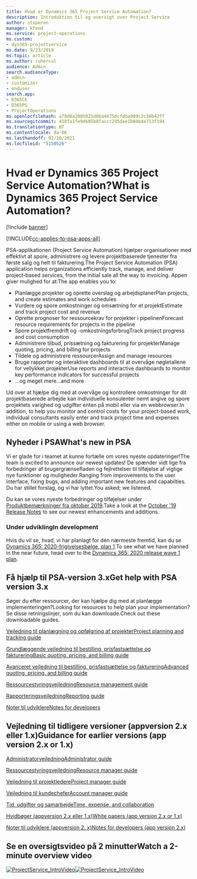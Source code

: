 ```yaml
---
title: Hvad er Dynamics 365 Project Service Automation?
description: Introduktion til og oversigt over Project Service
author: stsporen
manager: kfend
ms.service: project-operations
ms.custom:
- dyn365-projectservice
ms.date: 9/23/2019
ms.topic: article
ms.author: ruhercul
audience: Admin
search.audienceType:
- admin
- customizer
- enduser
search.app:
- D365CE
- D365PS
- ProjectOperations
ms.openlocfilehash: a78d8a2085821d6ba44750cfdba909c2c38b42ff
ms.sourcegitcommit: 418fa1fe9d605b8faccc2d5dee1b04b4e753f194
ms.translationtype: HT
ms.contentlocale: da-DK
ms.lasthandoff: 02/10/2021
ms.locfileid: "5150526"
---
```

# <a name="what-is-dynamics-365-project-service-automation"></a><span data-ttu-id="54e37-103">Hvad er Dynamics 365 Project Service Automation?</span><span class="sxs-lookup"><span data-stu-id="54e37-103">What is Dynamics 365 Project Service Automation?</span></span>

[!include [banner](../includes/psa-now-project-operations.md)]

[!INCLUDE[cc-applies-to-psa-apps-all](../includes/cc-applies-to-psa-apps-all.md)]

<span data-ttu-id="54e37-104">PSA-applikationen (Project Service Automation) hjælper organisationer med effektivt at spore, administrere og levere projektbaserede tjenester fra første salg og helt til fakturering.</span><span class="sxs-lookup"><span data-stu-id="54e37-104">The Project Service Automation (PSA) application helps organizations efficiently track, manage, and deliver project-based services, from the initial sale all the way to invoicing.</span></span> <span data-ttu-id="54e37-105">Appen giver mulighed for at:</span><span class="sxs-lookup"><span data-stu-id="54e37-105">The app enables you to:</span></span>

- <span data-ttu-id="54e37-106">Planlægge projekter og oprette overslag og arbejdsplaner</span><span class="sxs-lookup"><span data-stu-id="54e37-106">Plan projects, and create estimates and work schedules</span></span>
- <span data-ttu-id="54e37-107">Vurdere og spore omkostninger og omsætning for et projekt</span><span class="sxs-lookup"><span data-stu-id="54e37-107">Estimate and track project cost and revenue</span></span>
- <span data-ttu-id="54e37-108">Oprette prognoser for ressourcekrav for projekter i pipelinen</span><span class="sxs-lookup"><span data-stu-id="54e37-108">Forecast resource requirements for projects in the pipeline</span></span>
- <span data-ttu-id="54e37-109">Spore projektfremdrift og -omkostningsforbrug</span><span class="sxs-lookup"><span data-stu-id="54e37-109">Track project progress and cost consumption</span></span>
- <span data-ttu-id="54e37-110">Administrere tilbud, prissætning og fakturering for projekter</span><span class="sxs-lookup"><span data-stu-id="54e37-110">Manage quoting, pricing, and billing for projects</span></span>
- <span data-ttu-id="54e37-111">Tildele og administrere ressourcer</span><span class="sxs-lookup"><span data-stu-id="54e37-111">Assign and manage resources</span></span>
- <span data-ttu-id="54e37-112">Bruge rapporter og interaktive dashboards til at overvåge nøgletallene for vellykket projekter</span><span class="sxs-lookup"><span data-stu-id="54e37-112">Use reports and interactive dashboards to monitor key performance indicators for successful projects</span></span>
- <span data-ttu-id="54e37-113">...og meget mere</span><span class="sxs-lookup"><span data-stu-id="54e37-113">...and more</span></span>

<span data-ttu-id="54e37-114">Ud over at hjælpe dig med at overvåge og kontrollere omkostninger for dit projektbaserede arbejde kan individuelle konsulenter nemt angive og spore projektets varighed og udgifter enten på mobil eller via en webbrowser.</span><span class="sxs-lookup"><span data-stu-id="54e37-114">In addition, to help you monitor and control costs for your project-based work, individual consultants easily enter and track project time and expenses either on mobile or using a web browser.</span></span>

## <a name="whats-new-in-psa"></a><span data-ttu-id="54e37-115">Nyheder i PSA</span><span class="sxs-lookup"><span data-stu-id="54e37-115">What's new in PSA</span></span>
<span data-ttu-id="54e37-116">Vi er glade for i teamet at kunne fortælle om vores nyeste opdateringer!</span><span class="sxs-lookup"><span data-stu-id="54e37-116">The team is excited to announce our newest updates!</span></span> <span data-ttu-id="54e37-117">De spænder vidt lige fra forbedringer af brugergrænsefladen og fejlrettelser til tilføjelse af vigtige nye funktioner og muligheder.</span><span class="sxs-lookup"><span data-stu-id="54e37-117">Ranging from improvements to the user interface, fixing bugs, and adding important new features and capabilties.</span></span> <span data-ttu-id="54e37-118">Du har stillet forslag, og vi har lyttet.</span><span class="sxs-lookup"><span data-stu-id="54e37-118">You asked; we listened.</span></span>

<span data-ttu-id="54e37-119">Du kan se vores nyeste forbedringer og tilføjelser under [Produktbemærkninger fra oktober 2019](https://docs.microsoft.com/dynamics365-release-plan/2019wave2/index).</span><span class="sxs-lookup"><span data-stu-id="54e37-119">Take a look at the [October '19 Release Notes](https://docs.microsoft.com/dynamics365-release-plan/2019wave2/index) to see our newest enhancements and additions.</span></span>

### <a name="in-development"></a><span data-ttu-id="54e37-120">Under udvikling</span><span class="sxs-lookup"><span data-stu-id="54e37-120">In development</span></span>
<span data-ttu-id="54e37-121">Hvis du vil se, hvad, vi har planlagt for den nærmeste fremtid, kan du se [Dynamics 365: 2020-frigivelsesbølge, plan 1](https://docs.microsoft.com/dynamics365-release-plan/2020wave1/index).</span><span class="sxs-lookup"><span data-stu-id="54e37-121">To see what we have planned in the near future, head over to the [Dynamics 365: 2020 release wave 1 plan](https://docs.microsoft.com/dynamics365-release-plan/2020wave1/index).</span></span>

## <a name="get-help-with-psa-version-3x"></a><span data-ttu-id="54e37-122">Få hjælp til PSA-version 3.x</span><span class="sxs-lookup"><span data-stu-id="54e37-122">Get help with PSA version 3.x</span></span>
<span data-ttu-id="54e37-123">Søger du efter ressourcer, der kan hjælpe dig med at planlægge implementeringen?</span><span class="sxs-lookup"><span data-stu-id="54e37-123">Looking for resources to help plan your implementation?</span></span> <span data-ttu-id="54e37-124">Se disse retningslinjer, som du kan downloade.</span><span class="sxs-lookup"><span data-stu-id="54e37-124">Check out these downloadable guides.</span></span>

 [<span data-ttu-id="54e37-125">Vejledning til planlægning og opfølgning af projekter</span><span class="sxs-lookup"><span data-stu-id="54e37-125">Project planning and tracking guide</span></span>](../psa/implementation-guides/project-planning-tracking.md)

 [<span data-ttu-id="54e37-126">Grundlæggende vejledning til bestilling, prisfastsættelse og fakturering</span><span class="sxs-lookup"><span data-stu-id="54e37-126">Basic quoting, pricing, and billing guide</span></span>](../psa/implementation-guides/begin-quoting-pricing-billing.md)

 [<span data-ttu-id="54e37-127">Avanceret vejledning til bestilling, prisfastsættelse og fakturering</span><span class="sxs-lookup"><span data-stu-id="54e37-127">Advanced quoting, pricing, and billing guide</span></span>](../psa/implementation-guides/adv-quoting-pricing-billing.md)

 [<span data-ttu-id="54e37-128">Ressourcestyringsvejledning</span><span class="sxs-lookup"><span data-stu-id="54e37-128">Resource management guide</span></span>](../psa/implementation-guides/resource-management-guide.md)

 [<span data-ttu-id="54e37-129">Rapporteringsvejledning</span><span class="sxs-lookup"><span data-stu-id="54e37-129">Reporting guide</span></span>](../psa/implementation-guides/reporting-guide.md)

 [<span data-ttu-id="54e37-130">Noter til udviklere</span><span class="sxs-lookup"><span data-stu-id="54e37-130">Notes for developers</span></span>](../psa/developer-guides/overview-dev-notes-v3.x.md)

## <a name="guidance-for-earlier-versions-app-version-2x-or-1x"></a><span data-ttu-id="54e37-131">Vejledning til tidligere versioner (appversion 2.x eller 1.x)</span><span class="sxs-lookup"><span data-stu-id="54e37-131">Guidance for earlier versions (app version 2.x or 1.x)</span></span>
 [<span data-ttu-id="54e37-132">Administratorvejledning</span><span class="sxs-lookup"><span data-stu-id="54e37-132">Administrator guide</span></span>](../psa/admin-guide.md)

 [<span data-ttu-id="54e37-133">Ressourcestyringsvejledning</span><span class="sxs-lookup"><span data-stu-id="54e37-133">Resource manager guide</span></span>](../psa/resource-manager-guide.md)

 [<span data-ttu-id="54e37-134">Vejledning til projektledere</span><span class="sxs-lookup"><span data-stu-id="54e37-134">Project manager guide</span></span>](../psa/project-manager-guide.md)

 [<span data-ttu-id="54e37-135">Vejledning til kundechefer</span><span class="sxs-lookup"><span data-stu-id="54e37-135">Account manager guide</span></span>](../psa/account-manager-guide.md)

 [<span data-ttu-id="54e37-136">Tid, udgifter og samarbejde</span><span class="sxs-lookup"><span data-stu-id="54e37-136">Time, expense, and collaboration</span></span>](../psa/time-expense-collaboration-guide.md)

 [<span data-ttu-id="54e37-137">Hvidbøger (appversion 2.x eller 1.x)</span><span class="sxs-lookup"><span data-stu-id="54e37-137">White papers (app version 2.x or 1.x)</span></span>](../psa/white-papers.md)

 [<span data-ttu-id="54e37-138">Noter til udviklere (appversion 2. x)</span><span class="sxs-lookup"><span data-stu-id="54e37-138">Notes for developers (app version 2.x)</span></span>](../psa/developer-guides/add-custom-qoi-forms-v2.x.md)

 ## <a name="watch-a-2-minute-overview-video"></a><span data-ttu-id="54e37-139">Se en oversigtsvideo på 2 minutter</span><span class="sxs-lookup"><span data-stu-id="54e37-139">Watch a 2-minute overview video</span></span>
 <a name="heroArea"></a> <span data-ttu-id="54e37-140">[![ProjectService_IntroVideo](../psa/media/project-service-intro-video.png "ProjectService_IntroVideo")](https://go.microsoft.com/fwlink/p/?LinkId=799457)</span><span class="sxs-lookup"><span data-stu-id="54e37-140">[![ProjectService_IntroVideo](../psa/media/project-service-intro-video.png "ProjectService_IntroVideo")](https://go.microsoft.com/fwlink/p/?LinkId=799457)</span></span>


